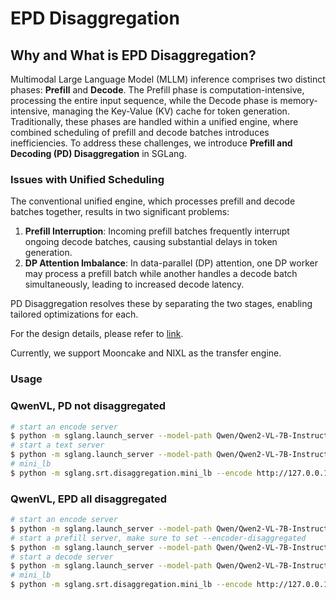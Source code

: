 # EPD Disaggregation

## Why and What is EPD Disaggregation?

Multimodal Large Language Model (MLLM) inference comprises two distinct phases: **Prefill** and **Decode**. The Prefill phase is computation-intensive, processing the entire input sequence, while the Decode phase is memory-intensive, managing the Key-Value (KV) cache for token generation. Traditionally, these phases are handled within a unified engine, where combined scheduling of prefill and decode batches introduces inefficiencies. To address these challenges, we introduce **Prefill and Decoding (PD) Disaggregation** in SGLang.

### Issues with Unified Scheduling

The conventional unified engine, which processes prefill and decode batches together, results in two significant problems:

1. **Prefill Interruption**: Incoming prefill batches frequently interrupt ongoing decode batches, causing substantial delays in token generation.
2. **DP Attention Imbalance**: In data-parallel (DP) attention, one DP worker may process a prefill batch while another handles a decode batch simultaneously, leading to increased decode latency.

PD Disaggregation resolves these by separating the two stages, enabling tailored optimizations for each.

For the design details, please refer to [link](https://docs.google.com/document/d/1rQXJwKd5b9b1aOzLh98mnyMhBMhlxXA5ATZTHoQrwvc/edit?tab=t.0).

Currently, we support Mooncake and NIXL as the transfer engine.

### Usage

### QwenVL, PD not disaggregated

```bash
# start an encode server
$ python -m sglang.launch_server --model-path Qwen/Qwen2-VL-7B-Instruct --host 0.0.0.0  --disaggregation-mode encode --port 60001
# start a text server
$ python -m sglang.launch_server --model-path Qwen/Qwen2-VL-7B-Instruct --host 0.0.0.0  --disaggregation-mode text --port 60002 --encoder-disaggregated
# mini_lb
$ python -m sglang.srt.disaggregation.mini_lb --encode http://127.0.0.1:60001 --text http://127.0.0.1:60002 --host 0.0.0.0 --port 9080
```


### QwenVL, EPD all disaggregated

```bash
# start an encode server
$ python -m sglang.launch_server --model-path Qwen/Qwen2-VL-7B-Instruct --host 0.0.0.0  --disaggregation-mode encode --port 60001
# start a prefill server, make sure to set --encoder-disaggregated
$ python -m sglang.launch_server --model-path Qwen/Qwen2-VL-7B-Instruct --host 0.0.0.0  --disaggregation-mode prefill --port 60002 --encoder-disaggregated
# start a decode server
$ python -m sglang.launch_server --model-path Qwen/Qwen2-VL-7B-Instruct --host 0.0.0.0  --disaggregation-mode decode --port 60003
# mini_lb
$ python -m sglang.srt.disaggregation.mini_lb --encode http://127.0.0.1:60001 --prefill http://127.0.0.1:60002 --decode http://127.0.0.1:60003 --host 0.0.0.0 --port 9080
```
